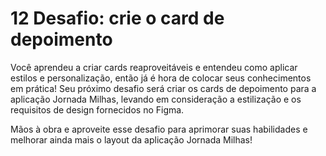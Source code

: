 # 12 Desafio: crie o card de depoimento

Você aprendeu a criar cards reaproveitáveis e entendeu como aplicar estilos e personalização, então já é hora de colocar seus conhecimentos em prática! Seu próximo desafio será criar os cards de depoimento para a aplicação Jornada Milhas, levando em consideração a estilização e os requisitos de design fornecidos no Figma.

Mãos à obra e aproveite esse desafio para aprimorar suas habilidades e melhorar ainda mais o layout da aplicação Jornada Milhas!